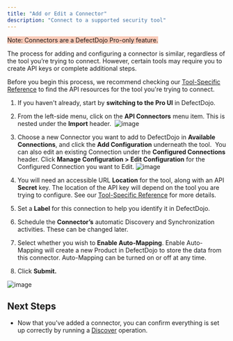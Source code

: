 ```yaml
---
title: "Add or Edit a Connector"
description: "Connect to a supported security tool"
---
```


<span style="background-color:rgba(242, 86, 29, 0.3)">Note: Connectors are a DefectDojo Pro-only feature.</span>

The process for adding and configuring a connector is similar, regardless of the tool you’re trying to connect. However, certain tools may require you to create API keys or complete additional steps.

Before you begin this process, we recommend checking our [Tool-Specific Reference](../connectors_tool_reference/) to find the API resources for the tool you're trying to connect.

1. If you haven't already, start by **switching to the Pro UI** in DefectDojo.
2. From the left\-side menu, click on the **API Connectors** menu item. This is nested under the **Import** header.
​
![image](images/add_edit_connectors.png)

3. Choose a new Connector you want to add to DefectDojo in **Available Connections**, and click the **Add Configuration** underneath the tool.
​
You can also edit an existing Connection under the **Configured Connections** header. Click **Manage Configuration \> Edit Configuration** for the Configured Connection you want to Edit.
​
![image](images/add_edit_connectors_2.png)

4. You will need an accessible URL **Location** for the tool, along with an API **Secret** key. The location of the API key will depend on the tool you are trying to configure. See our [Tool\-Specific Reference](../connectors_tool_reference/) for more details.
​
5. Set a **Label** for this connection to help you identify it in DefectDojo.
​
6. Schedule the **Connector’s** automatic Discovery and Synchronization activities. These can be changed later.
​
7. Select whether you wish to **Enable Auto\-Mapping**. Enable Auto\-Mapping will create a new Product in DefectDojo to store the data from this connector. Auto\-Mapping can be turned on or off at any time.
​
8. Click **Submit.**

![image](images/add_edit_connectors_3.png)

## Next Steps

* Now that you've added a connector, you can confirm everything is set up correctly by running a [Discover](../manage_operations/#discover-operations) operation.
